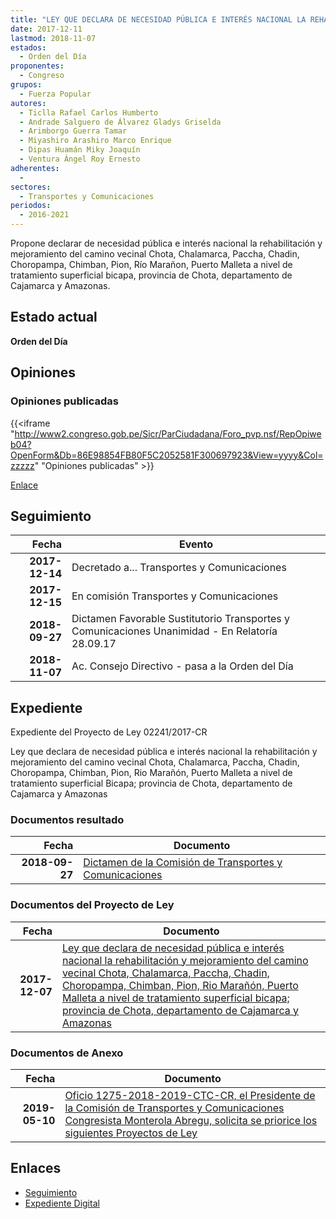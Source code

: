 ```yaml
---
title: "LEY QUE DECLARA DE NECESIDAD PÚBLICA E INTERÉS NACIONAL LA REHABILITACIÓN Y MEJORAMIENTO DEL CAMINO VECINAL CHOTA, CHALAMARCA, PACCHA, CHADIN, CHOROPAMPA, CHIMBAN, PION, RÍO MARAÑÓN, PUERTO MALLETA A NIVEL DE TRATAMIENTO SUPERFICIAL BICAPA, PROVINCIA DE CHOTA, DEPARTAMENTOS DE CAJAMARCA Y AMAZONAS"
date: 2017-12-11
lastmod: 2018-11-07
estados: 
  - Orden del Día
proponentes: 
  - Congreso
grupos: 
  - Fuerza Popular
autores: 
  - Ticlla Rafael Carlos Humberto
  - Andrade Salguero de Álvarez Gladys Griselda
  - Arimborgo Guerra Tamar
  - Miyashiro Arashiro Marco Enrique
  - Dipas Huamán Miky Joaquín
  - Ventura Ángel Roy Ernesto
adherentes: 
  - 
sectores: 
  - Transportes y Comunicaciones
periodos: 
  - 2016-2021
---
```


Propone declarar de necesidad pública e interés nacional la rehabilitación y mejoramiento del camino vecinal Chota, Chalamarca, Paccha, Chadin, Choropampa, Chimban, Pion, Río Marañon, Puerto Malleta a nivel de tratamiento superficial bicapa, provincia de Chota, departamento de Cajamarca y Amazonas.


## Estado actual

**Orden del Día**

## Opiniones

### Opiniones publicadas

{{<iframe "http://www2.congreso.gob.pe/Sicr/ParCiudadana/Foro_pvp.nsf/RepOpiweb04?OpenForm&Db=86E98854FB80F5C2052581F300697923&View=yyyy&Col=zzzzz" "Opiniones publicadas" >}}

[Enlace](http://www2.congreso.gob.pe/Sicr/ParCiudadana/Foro_pvp.nsf/RepOpiweb04?OpenForm&Db=86E98854FB80F5C2052581F300697923&View=yyyy&Col=zzzzz)

## Seguimiento

| Fecha | Evento |
|------:|--------|
| **2017-12-14** | Decretado a... Transportes y Comunicaciones|
| **2017-12-15** | En comisión Transportes y Comunicaciones|
| **2018-09-27** | Dictamen Favorable Sustitutorio Transportes y Comunicaciones Unanimidad - En Relatoría 28.09.17|
| **2018-11-07** | Ac. Consejo Directivo - pasa a la Orden del Día|


## Expediente

Expediente del Proyecto de Ley 02241/2017-CR

Ley que declara de necesidad pública e interés nacional la rehabilitación y mejoramiento del camino vecinal Chota, Chalamarca, Paccha, Chadin, Choropampa, Chimban, Pion, Rio Marañón, Puerto Malleta a nivel de tratamiento superficial Bicapa; provincia de Chota, departamento de Cajamarca y Amazonas


### Documentos resultado

| Fecha | Documento |
|------:|--------|
| **2018-09-27** | [Dictamen de la Comisión de Transportes y Comunicaciones](http://www.leyes.congreso.gob.pe/Documentos/2016_2021/Dictamenes/Proyectos_de_Ley/02241DC23MAY20180927.pdf) |

### Documentos del Proyecto de Ley

| Fecha | Documento |
|------:|--------|
| **2017-12-07** | [Ley que declara de necesidad pública e interés nacional la rehabilitación y mejoramiento del camino vecinal Chota, Chalamarca, Paccha, Chadin, Choropampa, Chimban, Pion, Rio Marañón, Puerto Malleta a nivel de tratamiento superficial bicapa; provincia de Chota, departamento de Cajamarca y Amazonas](http://www.leyes.congreso.gob.pe/Documentos/2016_2021/Proyectos_de_Ley_y_de_Resoluciones_Legislativas/PL0224120171211..pdf) |

### Documentos de Anexo

| Fecha | Documento |
|------:|--------|
| **2019-05-10** | [Oficio 1275-2018-2019-CTC-CR, el Presidente de la Comisión de Transportes y Comunicaciones Congresista Monterola Abregu, solicita se priorice los siguientes Proyectos de Ley](http://www.leyes.congreso.gob.pe/Documentos/2016_2021/Oficios/Comisiones_Ordinarias/OFICIO-1275-2018-2019-CTC-CR.pdf) |

## Enlaces 

- [Seguimiento](http://www2.congreso.gob.pe/Sicr/TraDocEstProc/CLProLey2016.nsf/f7fff46988ca05b1052578e100829cc7/0d8dbde68943578c052581f30079c7d2?OpenDocument)
- [Expediente Digital](http://www2.congreso.gob.pe/Sicr/TraDocEstProc/CLProLey2016.nsf/f7fff46988ca05b1052578e100829cc7/0d8dbde68943578c052581f30079c7d2?OpenDocument&Click=05257FB7005EB655.eb71d0cf91d8294e05256cdf006b5706/$Body/0.1C6C)
